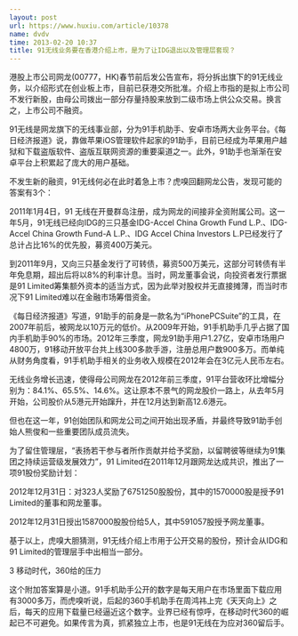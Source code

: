 ```yaml
---
layout: post
url: https://www.huxiu.com/article/10378
name: dvdv
time: 2013-02-20 10:37
title: 91无线业务要在香港介绍上市，是为了让IDG退出以及管理层套现？
---
```

港股上市公司网龙(00777，HK)春节前后发公告宣布，将分拆出旗下的91无线业务，以介绍形式在创业板上市，目前已获港交所批准。介绍上市指的是拟上市公司不发行新股，由母公司拨出一部分存量持股来放到二级市场上供公众交易。换言之，上市公司不融资。

91无线是网龙旗下的无线事业部，分为91手机助手、安卓市场两大业务平台。《每日经济报道》说，靠做苹果iOS管理软件起家的91助手，目前已经成为苹果用户越狱和下载盗版软件、盗版互联网资源的重要渠道之一。此外，91助手也渐渐在安卓平台上积累起了庞大的用户基础。

不发生新的融资，91无线何必在此时着急上市？虎嗅回翻网龙公告，发现可能的答案有3个：

2011年1月4日，91 无线在开曼群岛注册，成为网龙的间接非全资附属公司。这一年5月，91无线已经向IDG的三只基金IDG-Accel China Growth Fund L.P.、IDG-Accel China Growth Fund-A L.P.、IDG Accel China Investors L.P已经发行了总计占比16%的优先股，募资400万美元。

到2011年9月，又向三只基金发行了可转债，募资500万美元，这部分可转债有半年免息期，超出后将以8%的利率计息。当时，网龙董事会说，向投资者发行票据是91 Limited筹集额外资本的适当方式，因为此举对股权并无直接摊薄，而当时市况下91 Limited难以在金融市场筹借资金。

《每日经济报道》写道，91助手的前身是一款名为“iPhonePCSuite”的工具，在2007年前后，被网龙以10万元的低价。从2009年开始，91手机助手几乎占据了国内手机助手90%的市场。2012年三季度，网龙91助手用户1.27亿，安卓市场用户4800万，91移动开放平台共上线300多款手游，注册总用户数900多万。而单纯从财务角度看，91手机助手相关的业务收入规模在2012年会在3亿元人民币左右。

无线业务增长迅速，使得母公司网龙在2012年前三季度，91平台营收环比增幅分别为：84.1%、65.5%、14.6%。这让原本不景气的网龙股价一路上，从去年5月开始，公司股价从5港元开始蹿升，并在12月达到新高12.6港元。

但也在这一年，91创始团队和网龙公司之间开始出现矛盾，并最终导致91助手创始人熊俊和一些重要团队成员流失。

为了留住管理层，“表扬若干参与者所作贡献并给予奖励，以留聘彼等继续为91集团之持续运营级发展效力”，91 Limited在2011年12月跟网龙达成共识，推出了一项91股份奖励计划：

2012年12月31日：对323人奖励了6751250股股份，其中的1570000股是授予91 Limited的董事和网龙董事。

2012年12月31日授出1587000股股份给5人，其中591057股授予网龙董事。

基于以上，虎嗅大胆猜测，91无线介绍上市用于公开交易的股份，预计会从IDG和91 Limited的管理层手中出相当一部分。

3 移动时代，360给的压力

这个附加答案算是小道。91手机助手公开的数字是每天用户在市场里面下载应用有3000多万，而虎嗅听说，后起的360手机助手在周鸿祎上完《天天向上》之后，每天的应用下载量已经逼近这个数字。业界已经有惊呼，在移动时代360的崛起已不可避免。如果传言为真，抓紧独立上市，也是91无线在为应对360留后手。

